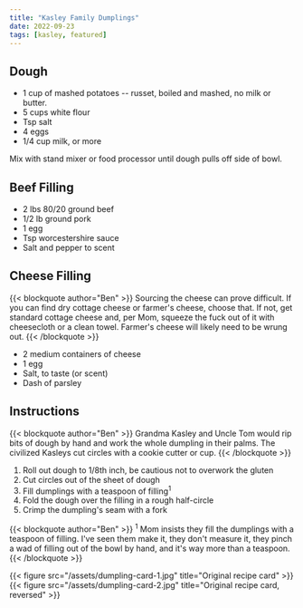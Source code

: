 ```yaml
---
title: "Kasley Family Dumplings"
date: 2022-09-23
tags: [kasley, featured]
---
```


## Dough

* 1 cup of mashed potatoes -- russet, boiled and mashed, no milk or butter.
* 5 cups white flour
* Tsp salt
* 4 eggs
* 1/4 cup milk, or more

Mix with stand mixer or food processor until dough pulls off side of bowl.

## Beef Filling

* 2 lbs 80/20 ground beef
* 1/2 lb ground pork
* 1 egg
* Tsp worcestershire sauce
* Salt and pepper to scent

## Cheese Filling

{{< blockquote author="Ben" >}}
Sourcing the cheese can prove difficult. If you can find dry cottage cheese or farmer's cheese, choose that. If not, get standard cottage cheese and, per Mom, squeeze the fuck out of it with cheesecloth or a clean towel. Farmer's cheese will likely need to be wrung out.
{{< /blockquote >}}

* 2 medium containers of cheese
* 1 egg
* Salt, to taste (or scent)
* Dash of parsley

## Instructions

{{< blockquote author="Ben" >}}
Grandma Kasley and Uncle Tom would rip bits of dough by hand and work the whole dumpling in their palms. The civilized Kasleys cut circles with a cookie cutter or cup.
{{< /blockquote >}}

1. Roll out dough to 1/8th inch, be cautious not to overwork the gluten
2. Cut circles out of the sheet of dough
3. Fill dumplings with a teaspoon of filling<sup>1</sup>
4. Fold the dough over the filling in a rough half-circle
5. Crimp the dumpling's seam with a fork

{{< blockquote author="Ben" >}}
<sup>1</sup> Mom insists they fill the dumplings with a teaspoon of filling. I've seen them make it, they don't measure it, they pinch a wad of filling out of the bowl by hand, and it's way more than a teaspoon.
{{< /blockquote >}}

{{< figure src="/assets/dumpling-card-1.jpg" title="Original recipe card" >}}
{{< figure src="/assets/dumpling-card-2.jpg" title="Original recipe card, reversed" >}}